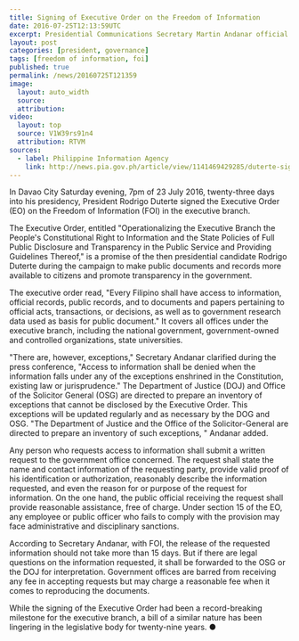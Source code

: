 ```yaml
---
title: Signing of Executive Order on the Freedom of Information
date: 2016-07-25T12:13:59UTC
excerpt: Presidential Communications Secretary Martin Andanar official announcement on 24 July 2016 of the signing of the Executive Order on the Freedom of Information.
layout: post
categories: [president, governance]
tags: [freedom of information, foi]
published: true
permalink: /news/20160725T121359
image:
  layout: auto_width
  source: 
  attribution: 
video:
  layout: top
  source: V1W39rs91n4
  attribution: RTVM
sources:
  - label: Philippine Information Agency
    link: http://news.pia.gov.ph/article/view/1141469429285/duterte-signs-landmark-eo-on-freedom-on-information
---
```


In Davao City Saturday evening, 7pm of 23 July 2016, twenty-three days into his presidency, President Rodrigo Duterte signed the Executive Order (EO) on the Freedom of Information (FOI) in the executive branch.

The Executive Order, entitled "Operationalizing the Executive Branch the People's Constitutional Right to Information and the State Policies of Full Public Disclosure and Transparency in the Public Service and Providing Guidelines Thereof," is a promise of the then presidential candidate Rodrigo Duterte during the campaign to make public documents and records more available to citizens and promote transparency in the government.

The executive order read, "Every Filipino shall have access to information, official records, public records, and to documents and papers pertaining to official acts, transactions, or decisions, as well as to government research data used as basis for public document."
It covers all offices under the executive branch, including the national government, government-owned and controlled organizations, state universities.

"There are, however, exceptions," Secretary Andanar clarified during the press conference, "Access to information shall be denied when the information falls under any of the exceptions enshrined in the Constitution, existing law or jurisprudence."
The Department of Justice (DOJ) and Office of the Solicitor General (OSG) are directed to prepare an inventory of exceptions that cannot be disclosed by the Executive Order. This exceptions will be updated regularly and as necessary by the DOG and OSG.
"The Department of Justice and the Office of the Solicitor-General are directed to prepare an inventory of such exceptions, " Andanar added.

Any person who requests access to information shall submit a written request to the government office concerned. The request shall state the name and contact information of the requesting party, provide valid proof of his identification or authorization, reasonably describe the information requested, and even the reason for or purpose of the request for information. On the one hand, the public official receiving the request shall provide reasonable assistance, free of charge. Under section 15 of the EO, any employee or public officer who fails to comply with the provision may face administrative and disciplinary sanctions.

According to Secretary Andanar, with FOI, the release of the requested information should not take more than 15 days.
But if there are legal questions on the information requested, it shall be forwarded to the OSG or the DOJ for interpretation.
Government offices are barred from receiving any fee in accepting requests but may charge a reasonable fee when it comes to reproducing the documents.

While the signing of the Executive Order had been a record-breaking milestone for the executive branch, a bill
 of a similar nature has been lingering in the legislative body for twenty-nine years.
&#x25cf;

